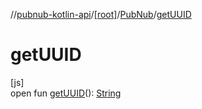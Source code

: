//[pubnub-kotlin-api](../../../index.md)/[[root]](../index.md)/[PubNub](index.md)/[getUUID](get-u-u-i-d.md)

# getUUID

[js]\
open fun [getUUID](get-u-u-i-d.md)(): [String](https://kotlinlang.org/api/latest/jvm/stdlib/kotlin/-string/index.html)
